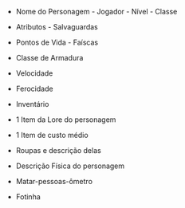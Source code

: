 - Nome do Personagem - Jogador - Nível - Classe
- Atributos - Salvaguardas
- Pontos de Vida - Faíscas
- Classe de Armadura
- Velocidade
- Ferocidade

- Inventário
- 1 Item da Lore do personagem
- 1 Item de custo médio
- Roupas e descrição delas
  
- Descrição Física do personagem
- Matar-pessoas-ômetro
- Fotinha
